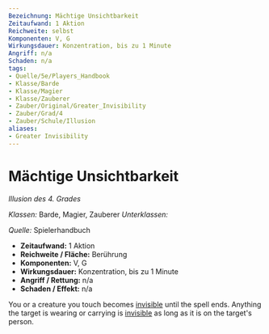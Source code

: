 ```yaml
---
Bezeichnung: Mächtige Unsichtbarkeit
Zeitaufwand: 1 Aktion
Reichweite: selbst
Komponenten: V, G
Wirkungsdauer: Konzentration, bis zu 1 Minute
Angriff: n/a
Schaden: n/a
tags:
- Quelle/5e/Players_Handbook
- Klasse/Barde
- Klasse/Magier
- Klasse/Zauberer
- Zauber/Original/Greater_Invisibility
- Zauber/Grad/4
- Zauber/Schule/Illusion
aliases:
- Greater Invisibility
---
```

# Mächtige Unsichtbarkeit
_Illusion des 4. Grades_

_Klassen:_ Barde, Magier, Zauberer
_Unterklassen:_

_Quelle:_ Spielerhandbuch

- **Zeitaufwand:** 1 Aktion
- **Reichweite / Fläche:** Berührung
- **Komponenten:** V, G
- **Wirkungsdauer:** Konzentration, bis zu 1 Minute
- **Angriff / Rettung:** n/a
- **Schaden / Effekt:** n/a

You or a creature you touch becomes [invisible](rules/conditions.md#invisible) until the spell ends. Anything the target is wearing or carrying is [invisible](rules/conditions.md#invisible) as long as it is on the target's person.